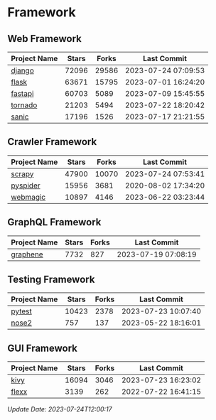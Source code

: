 # Framework

## Web Framework
| Project Name | Stars | Forks | Last Commit |
| ------------ | ----- | ----- | ----------- |
| [django](https://github.com/django/django) | 72096 | 29586 | 2023-07-24 07:09:53 |
| [flask](https://github.com/pallets/flask) | 63671 | 15795 | 2023-07-01 16:24:20 |
| [fastapi](https://github.com/tiangolo/fastapi) | 60703 | 5089 | 2023-07-09 15:45:55 |
| [tornado](https://github.com/tornadoweb/tornado) | 21203 | 5494 | 2023-07-22 18:20:42 |
| [sanic](https://github.com/sanic-org/sanic) | 17196 | 1526 | 2023-07-17 21:21:55 |

## Crawler Framework
| Project Name | Stars | Forks | Last Commit |
| ------------ | ----- | ----- | ----------- |
| [scrapy](https://github.com/scrapy/scrapy) | 47900 | 10070 | 2023-07-24 07:53:41 |
| [pyspider](https://github.com/binux/pyspider) | 15956 | 3681 | 2020-08-02 17:34:20 |
| [webmagic](https://github.com/code4craft/webmagic) | 10897 | 4146 | 2023-06-22 03:23:44 |

## GraphQL Framework
| Project Name | Stars | Forks | Last Commit |
| ------------ | ----- | ----- | ----------- |
| [graphene](https://github.com/graphql-python/graphene) | 7732 | 827 | 2023-07-19 07:08:19 |

## Testing Framework
| Project Name | Stars | Forks | Last Commit |
| ------------ | ----- | ----- | ----------- |
| [pytest](https://github.com/pytest-dev/pytest) | 10423 | 2378 | 2023-07-23 10:07:40 |
| [nose2](https://github.com/nose-devs/nose2) | 757 | 137 | 2023-05-22 18:16:01 |

## GUI Framework
| Project Name | Stars | Forks | Last Commit |
| ------------ | ----- | ----- | ----------- |
| [kivy](https://github.com/kivy/kivy) | 16094 | 3046 | 2023-07-23 16:23:02 |
| [flexx](https://github.com/flexxui/flexx) | 3139 | 262 | 2022-07-22 16:41:15 |

*Update Date: 2023-07-24T12:00:17*